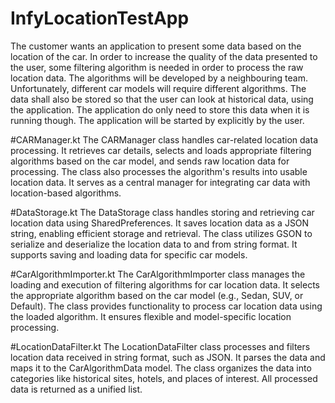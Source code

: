 # InfyLocationTestApp

The customer wants an application to present some data based on the location of the car. In order to
increase the quality of the data presented to the user, some filtering algorithm is needed in order
to process the raw location data. The algorithms will be developed by a neighbouring team.
Unfortunately, different car models will require different algorithms. The data shall also be stored
so that the user can look at historical data, using the application. The application do only need to
store this data when it is running though. The application will be started by explicitly by the
user.

#CARManager.kt
The CARManager class handles car-related location data processing. It retrieves car details, selects
and loads appropriate filtering algorithms based on the car model, and sends raw location data for
processing. The class also processes the algorithm's results into usable location data. It serves as
a central manager for integrating car data with location-based algorithms.

#DataStorage.kt
The DataStorage class handles storing and retrieving car location data using SharedPreferences. It
saves location data as a JSON string, enabling efficient storage and retrieval. The class utilizes
GSON to serialize and deserialize the location data to and from string format. It supports saving
and loading data for specific car models.

#CarAlgorithmImporter.kt
The CarAlgorithmImporter class manages the loading and execution of filtering algorithms for car
location data. It selects the appropriate algorithm based on the car model (e.g., Sedan, SUV, or
Default). The class provides functionality to process car location data using the loaded algorithm.
It ensures flexible and model-specific location processing.

#LocationDataFilter.kt
The LocationDataFilter class processes and filters location data received in string format, such as
JSON. It parses the data and maps it to the CarAlgorithmData model. The class organizes the data
into categories like historical sites, hotels, and places of interest. All processed data is
returned as a unified list.